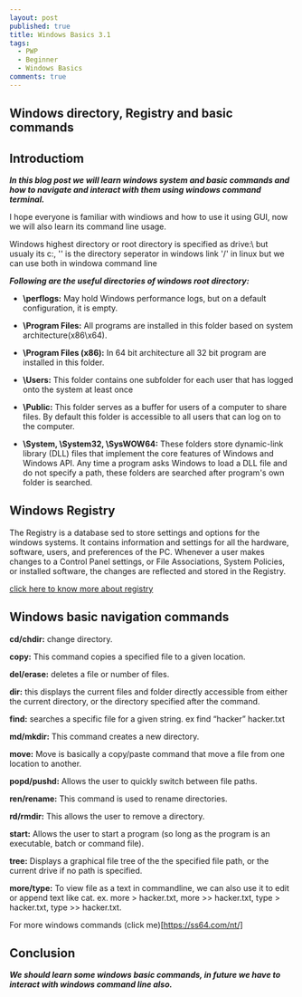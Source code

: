 ```yaml
---
layout: post
published: true
title: Windows Basics 3.1
tags:
  - PWP
  - Beginner
  - Windows Basics
comments: true
---
```

## Windows directory, Registry and basic commands

## Introductiom

_**In this blog post we will learn windows system and basic commands and how to navigate and interact with them using windows command terminal.**_

I hope everyone is familiar with windiows and how to use it using GUI, now we will also learn its command line usage.

Windows highest directory or root directory is specified as drive:\ but usualy its c:\, '\' is the directory seperator in windows link '/' in linux but we can use both in windowa command line

_**Following are the useful directories of windows root directory:**_

- **\perflogs:** May hold Windows performance logs, but on a default configuration, it is empty.

- **\Program Files:** All programs are installed in this folder based on system architecture(x86\x64).

- **\Program Files (x86):** In 64 bit architecture all 32 bit program are installed in this folder.

- **\Users:** This folder contains one subfolder for each user that has logged onto the system at least once

- **\Public:** This folder serves as a buffer for users of a computer to share files. By default this folder is accessible to all users that can log on to the computer.
   
- **\System, \System32, \SysWOW64:** These folders store dynamic-link library (DLL) files that implement the core features of Windows and Windows API. Any time a program asks Windows to load a DLL file and do not specify a path, these folders are searched after program's own folder is searched.



## Windows Registry

The Registry is a database sed to store settings and options for the windows systems.
It contains information and settings for all the hardware, software, users, and preferences of the PC. Whenever a user makes changes to a Control Panel settings, or File Associations, System Policies, or installed software, the changes are reflected and stored in the Registry.

[click here to know more about registry](https://www.akadia.com/services/windows_registry_tutorial.html)

## Windows basic navigation commands

**cd/chdir:** change directory.

**copy:** This command copies a specified file to a given location.

**del/erase:** deletes a file or number of files.

**dir:** this displays the current files and folder directly accessible from either the current directory, or the directory specified after the command.

**find:** searches a specific file for a given string. ex find “hacker” hacker.txt

**md/mkdir:** This command creates a new directory.

**move:** Move is basically a copy/paste command that move a file from one location to another.

**popd/pushd:** Allows the user to quickly switch between file paths.

**ren/rename:** This command is used to rename directories. 

**rd/rmdir:** This allows the user to remove a directory.

**start:** Allows the user to start a program (so long as the program is an executable, batch or command file).

**tree:** Displays a graphical file tree of the the specified file path, or the current drive if no path is specified.

**more/type:** To view file as a text in commandline, we can also use it to edit or append text like cat. ex. more > hacker.txt, more >> hacker.txt, type > hacker.txt, type >> hacker.txt.


For more windows commands (click me)[https://ss64.com/nt/]

## Conclusion

_**We should learn some windows basic commands, in future we have to interact with windows command line also.**_
